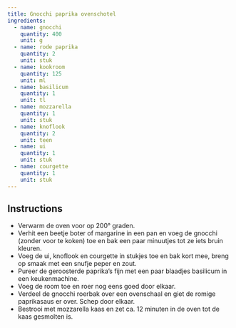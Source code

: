 ```yaml
---
title: Gnocchi paprika ovenschotel
ingredients:
  - name: gnocchi
    quantity: 400
    unit: g
  - name: rode paprika
    quantity: 2
    unit: stuk
  - name: kookroom
    quantity: 125
    unit: ml
  - name: basilicum
    quantity: 1
    unit: tl
  - name: mozzarella
    quantity: 1
    unit: stuk
  - name: knoflook
    quantity: 2
    unit: teen
  - name: ui
    quantity: 1
    unit: stuk
  - name: courgette
    quantity: 1
    unit: stuk
---
```


<Recipe />

## Instructions

- Verwarm de oven voor op 200° graden.
- Verhit een beetje boter of margarine in een pan en voeg de gnocchi (zonder voor te koken) toe en bak een paar minuutjes tot ze iets bruin kleuren.
- Voeg de ui, knoflook en courgette in stukjes toe en bak kort mee, breng op smaak met een snufje peper en zout.
- Pureer de geroosterde paprika’s fijn met een paar blaadjes basilicum in een keukenmachine.
- Voeg de room toe en roer nog eens goed door elkaar.
- Verdeel de gnocchi roerbak over een ovenschaal en giet de romige paprikasaus er over. Schep door elkaar.
- Bestrooi met mozzarella kaas en zet ca. 12 minuten in de oven tot de kaas gesmolten is.
